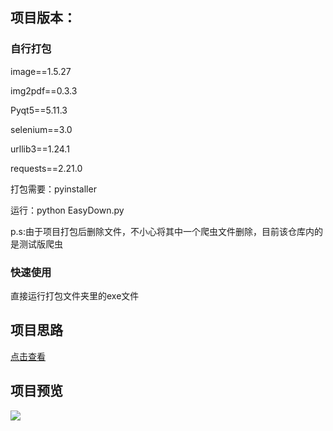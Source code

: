 ## 项目版本：

### 自行打包

image==1.5.27

img2pdf==0.3.3

Pyqt5==5.11.3

selenium==3.0

urllib3==1.24.1

requests==2.21.0

打包需要：pyinstaller

运行：python EasyDown.py 

p.s:由于项目打包后删除文件，不小心将其中一个爬虫文件删除，目前该仓库内的是测试版爬虫

### 快速使用

直接运行打包文件夹里的exe文件



## 项目思路

[点击查看](https://blog.csdn.net/xjm850552586/article/details/87643718 )



## 项目预览

![](https://ericamblog.oss-cn-shanghai.aliyuncs.com/xiangmu/20190218202618596.gif)




